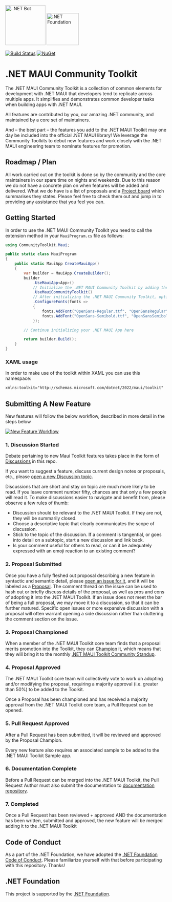 <img src="https://user-images.githubusercontent.com/13558917/137551073-ac8958bf-83e3-4ae3-8623-4db6dce49d02.png" alt="..NET Bot" width=125>  [<img src="https://raw.githubusercontent.com/dotnet-foundation/swag/master/logo/dotnetfoundation_v4.svg" alt=".NET Foundation" width=100>](https://dotnetfoundation.org) 

[![Build Status](https://dev.azure.com/dotnet/CommunityToolkit/_apis/build/status/CommunityToolkit.Maui?branchName=main)](https://dev.azure.com/dotnet/CommunityToolkit/_build/latest?definitionId=169&branchName=main) [![NuGet](https://buildstats.info/nuget/CommunityToolkit.Maui?includePreReleases=true)](https://www.nuget.org/packages/CommunityToolkit.Maui/)

# .NET MAUI Community Toolkit

The .NET MAUI Community Toolkit is a collection of common elements for development with .NET MAUI that developers tend to replicate across multiple apps. It simplifies and demonstrates common developer tasks when building apps with .NET MAUI. 

All features are contributed by you, our amazing .NET community, and maintained by a core set of maintainers.

And – the best part – the features you add to the .NET MAUI Toolkit may one day be included into the official .NET MAUI library! We leverage the Community Toolkits to debut new features and work closely with the .NET MAUI engineering team to nominate features for promotion.

## Roadmap / Plan

All work carried out on the toolkit is done so by the community and the core maintainers in our spare time on nights and weekends. Due to this reason we do not have a concrete plan on when features will be added and delivered. What we do have is a list of proposals and a [Project board](https://github.com/CommunityToolkit/Maui/projects/1) which summarises they states. Please feel free to check them out and jump in to providing any assistance that you feel you can.

## Getting Started

In order to use the .NET MAUI Community Toolkit you need to call the extension method in your `MauiProgram.cs` file as follows:

```csharp
using CommunityToolkit.Maui;

public static class MauiProgram
{
	public static MauiApp CreateMauiApp()
	{
		var builder = MauiApp.CreateBuilder();
		builder
			.UseMauiApp<App>()
			// Initialize the .NET MAUI Community Toolkit by adding the below line of code
			.UseMauiCommunityToolkit()
			// After initializing the .NET MAUI Community Toolkit, optionally add additional fonts
			.ConfigureFonts(fonts =>
			{
				fonts.AddFont("OpenSans-Regular.ttf", "OpenSansRegular");
				fonts.AddFont("OpenSans-Semibold.ttf", "OpenSansSemibold");
			});

		// Continue initializing your .NET MAUI App here

		return builder.Build();
	}
}
```

### XAML usage

In order to make use of the toolkit within XAML you can use this namespace:

```xml
xmlns:toolkit="http://schemas.microsoft.com/dotnet/2022/maui/toolkit"
```

## Submitting A New Feature

New features will follow the below workflow, described in more detail in the steps below

[![New Feature Workflow](https://user-images.githubusercontent.com/13558917/160910778-1e61f478-f1f6-48b4-8d37-8016eae1bd12.png)](./build/workflow.sketch)

### 1. Discussion Started

Debate pertaining to new Maui Toolkit features takes place in the form of [Discussions](https://github.com/communitytoolkit/maui/discussions) in this repo.

If you want to suggest a feature, discuss current design notes or proposals, etc., please [open a new Discussion topic](https://github.com/communitytoolkit/maui/discussions/new).

Discussions that are short and stay on topic are much more likely to be read. If you leave comment number fifty, chances are that only a few people will read it. To make discussions easier to navigate and benefit from, please observe a few rules of thumb:

- Discussion should be relevant to the .NET MAUI Toolkit. If they are not, they will be summarily closed.
- Choose a descriptive topic that clearly communicates the scope of discussion.
- Stick to the topic of the discussion. If a comment is tangential, or goes into detail on a subtopic, start a new discussion and link back.
- Is your comment useful for others to read, or can it be adequately expressed with an emoji reaction to an existing comment?

### 2. Proposal Submitted
Once you have a fully fleshed out proposal describing a new feature in syntactic and semantic detail, please [open an issue for it](https://github.com/communitytoolkit/maui/issues/new/choose), and it will be labeled as a [Proposal](https://github.com/communitytoolkit/maui/issues?q=is%3Aopen+is%3Aissue+label%3Aproposal). The comment thread on the issue can be used to hash out or briefly discuss details of the proposal, as well as pros and cons of adopting it into the .NET MAUI Toolkit. If an issue does not meet the bar of being a full proposal, we may move it to a discussion, so that it can be further matured. Specific open issues or more expansive discussion with a proposal will often warrant opening a side discussion rather than cluttering the comment section on the issue.

### 3. Proposal Championed
When a member of the .NET MAUI Toolkit core team finds that a proposal merits promotion into the Toolkit, they can [Champion](https://github.com/communitytoolkit/maui/issues?q=is%3Aopen+is%3Aissue+label%3A%22proposal+champion%22) it, which means that they will bring it to the monthly [.NET MAUI Toolkit Community Standup](https://www.youtube.com/watch?v=0ZBh2Hl54ZY). 

### 4. Proposal Approved
The .NET MAUI Toolkit core team will collectively vote to work on adopting and/or modifying the proposal, requiring a majority approval (i.e. greater than 50%) to be added to the Toolkit.

Once a Proposal has been championed and has received a majority approval from the .NET MAUI Toolkit core team, a Pull Request can be opened.

### 5. Pull Request Approved
After a Pull Request has been submitted, it will be reviewed and approved by the Proposal Champion. 

Every new feature also requires an associated sample to be added to the .NET MAUI Toolkit Sample app.

### 6. Documentation Complete 
Before a Pull Request can be merged into the .NET MAUI Toolkit, the Pull Request Author must also submit the documentation to [documentation repository](https://github.com/MicrosoftDocs/CommunityToolkit).

### 7. Completed
Once a Pull Request has been reviewed + approved AND the documentation has been written, submitted and approved, the new feature will be merged adding it to the .NET MAUI Toolkit

## Code of Conduct
As a part of the .NET Foundation, we have adopted the [.NET Foundation Code of Conduct](https://dotnetfoundation.org/code-of-conduct). Please familiarize yourself with that before participating with this repository. Thanks!

## .NET Foundation
This project is supported by the [.NET Foundation](https://dotnetfoundation.org).
